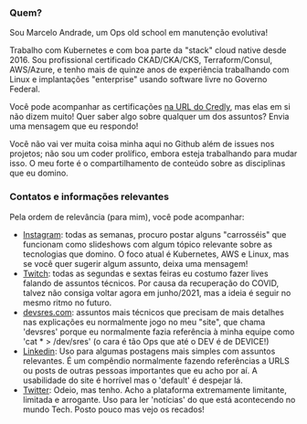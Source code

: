 ### Quem?

Sou Marcelo Andrade, um Ops old school em manutenção evolutiva!

Trabalho com Kubernetes e com boa parte da "stack" cloud native desde 2016. Sou profissional certificado CKAD/CKA/CKS, Terraform/Consul, AWS/Azure, e tenho mais de quinze anos de experiência trabalhando com Linux e implantações "enterprise" usando software livre no Governo Federal.

Você pode acompanhar as certificações [na URL do Credly](https://www.credly.com/users/marcelo-andrade.05858fde/badges), mas elas em si não dizem muito! Quer saber algo sobre qualquer um dos assuntos? Envia uma mensagem que eu respondo!

Você não vai ver muita coisa minha aqui no Github além de issues nos projetos; não sou um coder prolífico, embora esteja trabalhando para mudar isso. O meu forte é o compartilhamento de conteúdo sobre as disciplinas que eu domino.

### Contatos e informações relevantes

Pela ordem de relevância (para mim), você pode acompanhar:

* [Instagram](https://www.instagram.com/marcelo_devsres/): todas as semanas, procuro postar alguns "carrosséis" que funcionam como slideshows com algum tópico relevante sobre as tecnologias que domino. O foco atual é Kubernetes, AWS e Linux, mas se você quer sugerir algum assunto, deixa uma mensagem!
* [Twitch](https://www.twitch.tv/marcelo_devsres): todas as segundas e sextas feiras eu costumo fazer lives falando de assuntos técnicos. Por causa da recuperação do COVID, talvez não consiga voltar agora em junho/2021, mas a ideia é seguir no mesmo ritmo no futuro.
* [devsres.com](https://devsres.com): assuntos mais técnicos que precisam de mais detalhes nas explicações eu normalmente jogo no meu "site", que chama 'devsres' porque eu normalmente fazia referência à minha equipe como 'cat * > /dev/sres' (o cara é tão Ops que até o DEV é de DEVICE!)
* [Linkedin](https://www.linkedin.com/in/mrrandrade/): Uso para algumas postagens mais simples com assuntos relevantes. É um compêndio normalmente fazendo referências a URLS ou posts de outras pessoas importantes que eu acho por aí. A usabilidade do site é horrível mas o 'default' é despejar lá.
* [Twitter](https://twitter.com/marcelo_devsres): Odeio, mas tenho. Acho a plataforma extremamente limitante, limitada e arrogante. Uso para ler 'notícias' do que está acontecendo no mundo Tech. Posto pouco mas vejo os recados!

<!--
**mrrandrade/mrrandrade** is a ✨ _special_ ✨ repository because its `README.md` (this file) appears on your GitHub profile.

Here are some ideas to get you started:

- 🔭 I’m currently working on ...
- 🌱 I’m currently learning ...
- 👯 I’m looking to collaborate on ...
- 🤔 I’m looking for help with ...
- 💬 Ask me about ...
- 📫 How to reach me: ...
- 😄 Pronouns: ...
- ⚡ Fun fact: ...
-->
